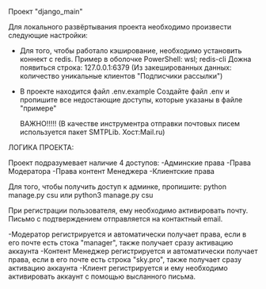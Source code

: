 Проект "django_main"

Для локального развёртывания проекта необходимо произвести следующие настройки:

- Для того, чтобы работало кэширование, необходимо установить коннект с redis.
     Пример в оболочке PowerShell: wsl; redis-cli
     Дожна появиться строка: 127.0.0.1:6379
  (Из закешированных данных: количество уникальные клиентов "Подписчики рассылки")


- В проекте находится файл .env.example
    Создайте файл .env и пропишите все недостающие доступы, которые указаны в файле "примере"

    ВАЖНО!!!!!
    (В качестве инструментра отправки почтовых писем используется пакет SMTPLib. Хост:Mail.ru)

ЛОГИКА ПРОЕКТА:

Проект подразумевает наличие 4 доступов:
-Админские права
-Права Модератора
-Права контент Менеджера
-Клиентские права

Для того, чтобы получить доступ к админке, пропишите: python manage.py csu или python3 manage.py csu

При регистрации пользователя, ему необходимо активировать почту. Письмо с подтверждением отправляется на контактный email.

-Модератор регистрируется и автоматически получает права, если в его почте есть стока "manager", также получает сразу активацию аккаунта
-Контент Менеджер регистрируется и автоматически получает права, если в его почте есть строка "sky.pro", также получает сразу активацию аккаунта
-Клиент регистрируется и ему необходимо активировать аккаунт с помощью высланного письма.





